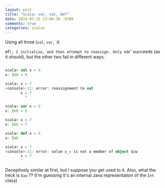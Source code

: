 ```yaml
---
layout: post
title: "Scala: var, val, def"
date: 2014-07-31 13:04:30 -0700
comments: true
categories: scalax
---
```


Using all three (`val`, `var`, `d

ef`), I initialize, and then attempt to reassign. Only `var` succeeds (as it should), but the other two fail in different ways.

```scala

scala> val x = 6
x: Int = 6

scala> x = 7
<console>:11: error: reassignment to val
       x = 7
         ^

scala> var x = 6
x: Int = 6

scala> x = 7
x: Int = 7

scala> def x = 6
x: Int

scala> x = 7
<console>:11: error: value x_= is not a member of object $iw
       x = 7
       ^

```

Deceptively similar at first, but I suppose you get used to it. Also, what the heck is `$iw` ?? (I'm guessing it's an internal Java representation of the `Int` class)